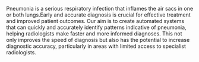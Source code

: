 Pneumonia is a serious respiratory infection that inflames the air sacs in one or both lungs.Early and accurate diagnosis is crucial for effective treatment and improved patient outcomes. 
Our aim is  to create automated systems that can quickly and accurately identify patterns indicative of pneumonia, helping radiologists make faster and more informed diagnoses. 
This not only improves the speed of diagnosis but also has the potential to increase diagnostic accuracy, particularly in areas with limited access to specialist radiologists.
